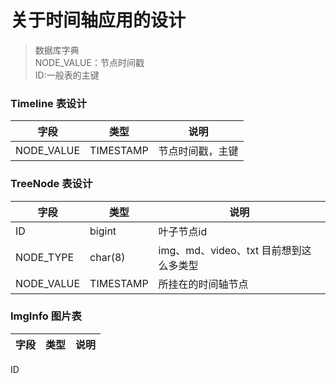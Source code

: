 # 关于时间轴应用的设计

> 数据库字典  
  NODE_VALUE：节点时间戳  
  ID:一般表的主键 
  
### Timeline 表设计

字段|类型|说明
---- | ---- | ----
NODE_VALUE|TIMESTAMP|节点时间戳，主键

### TreeNode 表设计

字段|类型|说明
---- | ---- | ----
ID|bigint|叶子节点id
NODE_TYPE|char(8)|img、md、video、txt 目前想到这么多类型
NODE_VALUE|TIMESTAMP|所挂在的时间轴节点

### ImgInfo 图片表

字段|类型|说明
---- | ---- | ----
ID
